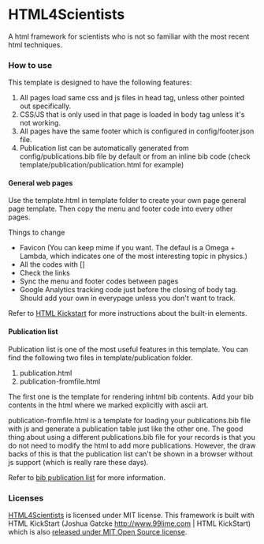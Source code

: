 HTML4Scientists
================

 A html framework for scientists who is not so familiar with the most recent html techniques.



### How to use

This template is designed to have the following features:

1. All pages load same css and js files in head tag, unless other pointed out specifically.
2. CSS/JS that is only used in that page is loaded in body tag unless it's not working.
3. All pages have the same footer which is configured in config/footer.json file.
4. Publication list can be automatically generated from config/publications.bib file by default or from an inline bib code (check template/publication/publication.html for example)


#### General web pages

Use the template.html in template folder to create your own page general page template. Then copy the menu and footer code into every other pages.


Things to change

* Favicon (You can keep mime if you want. The defaul is a Omega + Lambda, which indicates one of the most interesting topic in physics.)
* All the codes with []
* Check the links
* Sync the menu and footer codes between pages
* Google Analytics tracking code just before the closing of body tag. Should add your own in everypage unless you don't want to track.


Refer to [HTML Kickstart](http://www.99lime.com/elements/) for more instructions about the built-in elements.




#### Publication list


Publication list is one of the most useful features in this template. You can find the following two files in template/publication folder.

1. publication.html
2. publication-fromfile.html

The first one is the template for rendering inhtml bib contents. Add your bib contents in the html where we marked explicitly with ascii art.

publication-fromfile.html is a template for loading your publications.bib file with js and generate a publication table just like the other one. The good thing about using a different publications.bib file for your records is that you do not need to modify the html to add more publications. However, the draw backs of this is that the publication list can't be shown in a browser without js support (which is really rare these days). 

Refer to [bib publication list](https://github.com/vkaravir/bib-publication-list) for more information.


### Licenses

[HTML4Scientists](https://github.com/GuokrUnion/html4scientists) is licensed under MIT license. This framework is built with HTML KickStart (Joshua Gatcke http://www.99lime.com | HTML KickStart) which is also [released under MIT Open Source license](https://github.com/joshuagatcke/HTML-KickStart#html-kickstart-is-free-and-open-source). 
